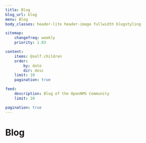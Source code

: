 ```yaml
---
title: Blog
blog_url: blog
menu: Blog
body_classes: header-lite header-image fullwidth blogstyling

sitemap:
    changefreq: weekly
    priority: 1.03

content:
    items: @self.children
    order:
        by: date
        dir: desc
    limit: 10
    pagination: true

feed:
    description: Blog of the OpenNMS Community
    limit: 10

pagination: true
---
```


# Blog
